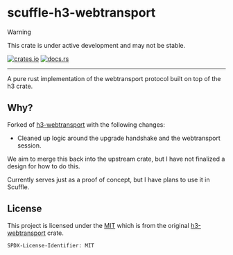 # scuffle-h3-webtransport

> [!WARNING]  
> This crate is under active development and may not be stable.

 [![crates.io](https://img.shields.io/crates/v/scuffle-h3-webtransport.svg)](https://crates.io/crates/scuffle-h3-webtransport) [![docs.rs](https://img.shields.io/docsrs/scuffle-h3-webtransport)](https://docs.rs/scuffle-h3-webtransport)

---

A pure rust implementation of the webtransport protocol built on top of the h3 crate.

## Why?

Forked of [h3-webtransport](https://github.com/hyperium/h3/tree/master/h3-webtransport) with the following changes:

- Cleaned up logic around the upgrade handshake and the webtransport session.

We aim to merge this back into the upstream crate, but I have not finalized a design for how to do this.

Currently serves just as a proof of concept, but I have plans to use it in Scuffle.

## License

This project is licensed under the [MIT](./LICENSE.MIT) which is from the original [h3-webtransport](https://github.com/hyperium/h3/blob/master/LICENSE) crate.

`SPDX-License-Identifier: MIT`
